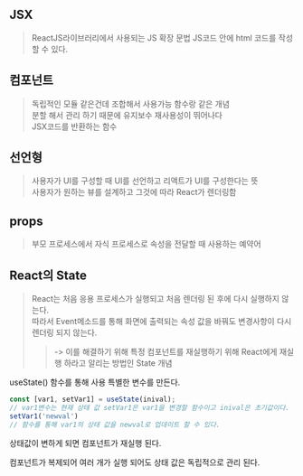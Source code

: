 ## JSX
> ReactJS라이브러리에서 사용되는 JS 확장 문법 JS코드 안에 html 코드를 작성 할 수 있다.

## 컴포넌트
> 독립적인 모듈 같은건데 조합해서 사용가능 함수랑 같은 개념      
> 분할 해서 관리 하기 때문에 유지보수 재사용성이 뛰어나다      
> JSX코드를 반환하는 함수

## 선언형
> 사용자가 UI를 구성할 때 UI를 선언하고 리액트가 UI를 구성한다는 뜻      
> 사용자가 원하는 뷰를 설계하고 그것에 따라 React가 렌더링함

## props
> 부모 프로세스에서 자식 프로세스로 속성을 전달할 때 사용하는 예약어

## React의 State

> React는 처음 응용 프로세스가 실행되고 처음 렌더링 된 후에 다시 실행하지 않는다.         
> 따라서 Event메소드를 통해 화면에 출력되는 속성 값을 바꿔도 변경사항이 다시 렌더링 되지 않는다.      
> > -> 이를 해결하기 위해 특정 컴포넌트를 재실행하기 위해 React에게 재실행 하라고 알리는 방법인 State 개념

useState() 함수를 통해 사용 특별한 변수를 만든다.
```js
const [var1, setVar1] = useState(inival);
// var1변수는 현재 상태 값 setVar1은 var1을 변경할 함수이고 inival은 초기값이다.
setVar1('newval')
// 함수를 통해 var1의 상태 값을 newval로 업데이트 할 수 있다.
```
상태값이 변하게 되면 컴포넌트가 재실행 된다.

컴포넌트가 복제되어 여러 개가 실행 되어도 상태 값은 독립적으로 관리 된다.
